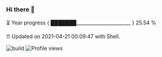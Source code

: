 ### Hi there 👋

⏳ Year progress { ███████_______________________ } 25.54 %

⏰ Updated on 2021-04-21 00:09:47 with Shell.

![build](https://github.com/shenxianpeng/shenxianpeng/workflows/build/badge.svg) ![Profile views](https://gpvc.arturio.dev/shenxianpeng)